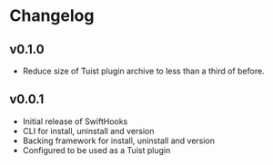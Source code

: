 # Changelog

## v0.1.0

- Reduce size of Tuist plugin archive to less than a third of before.

## v0.0.1

- Initial release of SwiftHooks
- CLI for install, uninstall and version
- Backing framework for install, uninstall and version
- Configured to be used as a Tuist plugin

